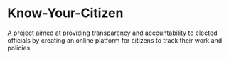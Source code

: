 # Know-Your-Citizen
A project aimed at providing transparency and accountability to elected officials by creating an online platform for citizens to track their work and policies.
